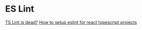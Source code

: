 ﻿# ES Lint
[TS Lint is dead?](https://blog.palantir.com/tslint-in-2019-1a144c2317a9)
[How to setup eslint for react typescript projects](https://dev.to/leejianhowe/how-to-setup-eslint-for-react-typescript-projects-7ji)
